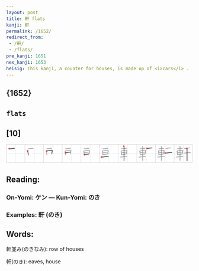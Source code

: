 ```yaml
---
layout: post
title: 軒 flats
kanji: 軒
permalink: /1652/
redirect_from:
 - /軒/
 - /flats/
pre_kanji: 1651
nex_kanji: 1653
heisig: This kanji, a counter for houses, is made up of <i>cars</i> . . . <i>dry</i>.
---
```


## {1652}

## `flats`

## [10]

<div class="stroke"><img src="../images/E8BB92.png" /></div>

## Reading:

### On-Yomi: ケン &mdash; Kun-Yomi: のき

### Examples: 軒 (のき)

## Words:

軒並み(のきなみ): row of houses

軒(のき): eaves, house
